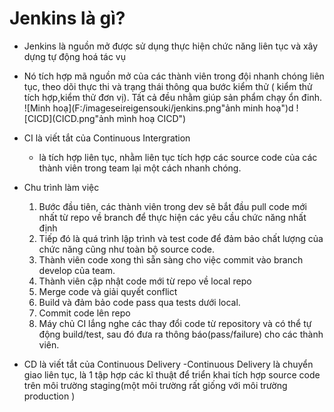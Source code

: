 # Jenkins là gì?
- Jenkins là nguồn mở được sử dụng thực hiện chức năng liên tục và xây dựng tự động hoá tác vụ
- Nó tích hợp mã nguồn mở của các thành viên trong đội nhanh chóng liên tục, theo dõi thực thi và trạng thái thông qua bước kiểm thử ( kiểm thử tích hợp,kiểm thử đơn vị). Tất cả đều nhằm giúp sản phẩm chạy ổn đinh.
![Minh hoạ](F:/imageseireigensouki/jenkins.png"ảnh minh hoạ")d
![CICD](CICD.png"ảnh mình hoạ CICD")
- CI là viết tắt của Continuous Intergration
  - là tích hợp liên tục, nhằm liên tục tích hợp các source code của các thành viên trong team lại một cách nhanh chóng.
- Chu trình làm việc
  1. Bước đầu tiên, các thành viên trong dev sẽ bắt đầu pull code mới nhất từ repo về branch để thực hiện các yêu cầu chức năng nhất định
  2. Tiếp đó là quá trình lập trình và test code để đảm bảo chất lượng của chức năng cũng như toàn bộ source code.
  3. Thành viên code xong thì sẵn sàng cho việc commit vào branch develop của team.
  4. Thành viên cập nhật code mới từ repo về local repo
  5. Merge code và giải quyết conflict
  6. Build và đảm bảo code pass qua tests dưới local.
  7. Commit code lên repo
  8. Máy chủ CI lắng nghe các thay đổi code từ repository và có thể tự động build/test, sau đó đưa ra thông báo(pass/failure) cho các thành viên.

- CD là viết tắt của Continuous Delivery
  -Continuous Delivery là chuyển giao liên tục, là 1 tập hợp các kĩ thuật để triển khai tích hợp source code trên môi trường staging(một môi trường rất giống với môi trường production )